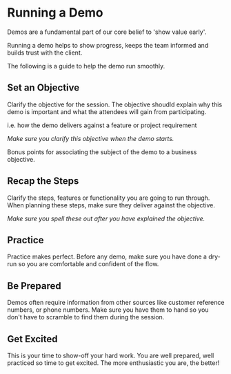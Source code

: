 # Running a Demo

Demos are a fundamental part of our core belief to 'show value early'.

Running a demo helps to show progress, keeps the team informed and builds trust
with the client.

The following is a guide to help the demo run smoothly.

## Set an Objective

Clarify the objective for the session. The objective shoudld explain why this demo is important and what the attendees will gain from participating.

i.e. how the demo delivers against a feature or project requirement

*Make sure you clarify this objective when the demo starts.*

Bonus points for associating the subject of the demo to a business objective.

## Recap the Steps

Clarify the steps, features or functionality you are going to run through. When
planning these steps, make sure they deliver against the objective.

*Make sure you spell these out after you have explained the objective.*

## Practice

Practice makes perfect. Before any demo, make sure you have done a dry-run so
you are comfortable and confident of the flow.

## Be Prepared

Demos often require information from other sources like customer reference
numbers, or phone numbers. Make sure you have them to hand so you don't have to
scramble to find them during the session.

## Get Excited

This is your time to show-off your hard work. You are well prepared, well practiced so time to get excited. The more enthusiastic you are, the better!
